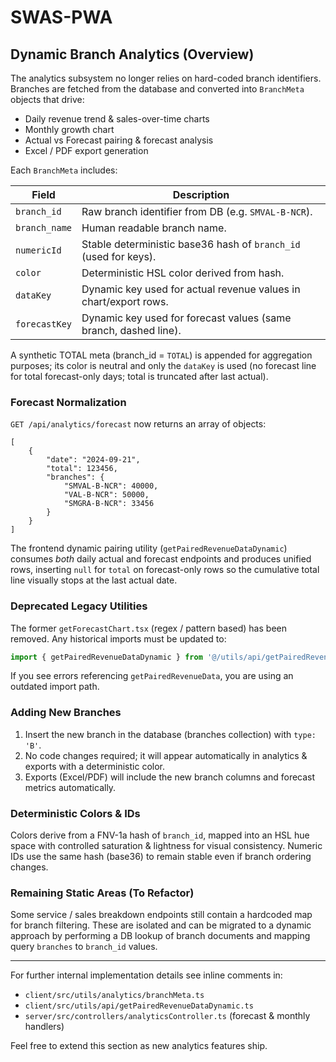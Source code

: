 # SWAS-PWA

## Dynamic Branch Analytics (Overview)

The analytics subsystem no longer relies on hard-coded branch identifiers. Branches are fetched from the database and converted into `BranchMeta` objects that drive:

- Daily revenue trend & sales-over-time charts
- Monthly growth chart
- Actual vs Forecast pairing & forecast analysis
- Excel / PDF export generation

Each `BranchMeta` includes:

| Field | Description |
|-------|-------------|
| `branch_id` | Raw branch identifier from DB (e.g. `SMVAL-B-NCR`). |
| `branch_name` | Human readable branch name. |
| `numericId` | Stable deterministic base36 hash of `branch_id` (used for keys). |
| `color` | Deterministic HSL color derived from hash. |
| `dataKey` | Dynamic key used for actual revenue values in chart/export rows. |
| `forecastKey` | Dynamic key used for forecast values (same branch, dashed line). |

A synthetic TOTAL meta (branch_id = `TOTAL`) is appended for aggregation purposes; its color is neutral and only the `dataKey` is used (no forecast line for total forecast-only days; total is truncated after last actual).

### Forecast Normalization

`GET /api/analytics/forecast` now returns an array of objects:

```jsonc
[
	{
		"date": "2024-09-21",
		"total": 123456,
		"branches": {
			"SMVAL-B-NCR": 40000,
			"VAL-B-NCR": 50000,
			"SMGRA-B-NCR": 33456
		}
	}
]
```

The frontend dynamic pairing utility (`getPairedRevenueDataDynamic`) consumes *both* daily actual and forecast endpoints and produces unified rows, inserting `null` for `total` on forecast-only rows so the cumulative total line visually stops at the last actual date.

### Deprecated Legacy Utilities

The former `getForecastChart.tsx` (regex / pattern based) has been removed. Any historical imports must be updated to:

```ts
import { getPairedRevenueDataDynamic } from '@/utils/api/getPairedRevenueDataDynamic'
```

If you see errors referencing `getPairedRevenueData`, you are using an outdated import path.

### Adding New Branches

1. Insert the new branch in the database (branches collection) with `type: 'B'`.
2. No code changes required; it will appear automatically in analytics & exports with a deterministic color.
3. Exports (Excel/PDF) will include the new branch columns and forecast metrics automatically.

### Deterministic Colors & IDs

Colors derive from a FNV-1a hash of `branch_id`, mapped into an HSL hue space with controlled saturation & lightness for visual consistency. Numeric IDs use the same hash (base36) to remain stable even if branch ordering changes.

### Remaining Static Areas (To Refactor)

Some service / sales breakdown endpoints still contain a hardcoded map for branch filtering. These are isolated and can be migrated to a dynamic approach by performing a DB lookup of branch documents and mapping query `branches` to `branch_id` values.

---
For further internal implementation details see inline comments in:

- `client/src/utils/analytics/branchMeta.ts`
- `client/src/utils/api/getPairedRevenueDataDynamic.ts`
- `server/src/controllers/analyticsController.ts` (forecast & monthly handlers)

Feel free to extend this section as new analytics features ship.